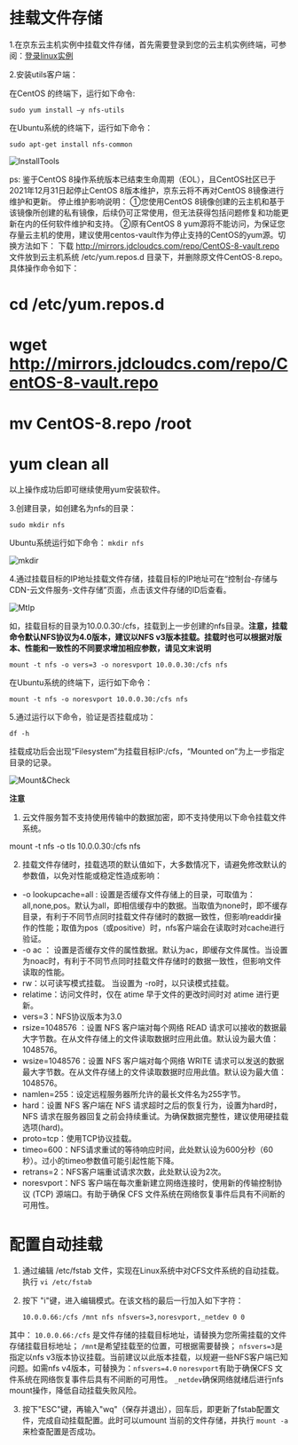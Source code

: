 # 挂载文件存储

1.在京东云主机实例中挂载文件存储，首先需要登录到您的云主机实例终端，可参阅：[登录linux实例](https://docs.jdcloud.com/cn/virtual-machines/connect-to-linux-instance)



2.安装utils客户端：

在CentOS 的终端下，运行如下命令:

`sudo yum install –y nfs-utils`

在Ubuntu系统的终端下，运行如下命令：

`sudo apt-get install nfs-common`

![InstallTools](../../../../image/Cloud-File-Service/mount.png)

ps:
鉴于CentOS 8操作系统版本已结束生命周期（EOL），且CentOS社区已于2021年12月31日起停止CentOS 8版本维护，京东云将不再对CentOS 8镜像进行维护和更新。
停止维护影响说明：
①您使用CentOS 8镜像创建的云主机和基于该镜像所创建的私有镜像，后续仍可正常使用，但无法获得包括问题修复和功能更新在内的任何软件维护和支持。
②原有CentOS 8 yum源将不能访问，为保证您存量云主机的使用，建议使用centos-vault作为停止支持的CentOS的yum源。切换方法如下：
下载 http://mirrors.jdcloudcs.com/repo/CentOS-8-vault.repo 文件放到云主机系统 /etc/yum.repos.d 目录下，并删除原文件CentOS-8.repo。具体操作命令如下：
# cd /etc/yum.repos.d
# wget http://mirrors.jdcloudcs.com/repo/CentOS-8-vault.repo
# mv CentOS-8.repo /root
# yum clean all
以上操作成功后即可继续使用yum安装软件。

3.创建目录，如创建名为nfs的目录：

`sudo mkdir nfs`

Ubuntu系统运行如下命令：
`mkdir nfs`

![mkdir](../../../../image/Cloud-File-Service/mkdir.png)



4.通过挂载目标的IP地址挂载文件存储，挂载目标的IP地址可在“控制台-存储与CDN-云文件服务-文件存储”页面，点击该文件存储的ID后查看。

![MtIp](../../../../image/Cloud-File-Service/MtIp.png)

如，挂载目标的目录为10.0.0.30:/cfs，挂载到上一步创建的nfs目录。**注意，挂载命令默认NFS协议为4.0版本，建议以NFS v3版本挂载。挂载时也可以根据对版本、性能和一致性的不同要求增加相应参数，请见文末说明**

`mount -t nfs -o vers=3 -o noresvport 10.0.0.30:/cfs nfs`

在Ubuntu系统的终端下，运行如下命令：

`mount -t nfs -o noresvport 10.0.0.30:/cfs nfs`

5.通过运行以下命令，验证是否挂载成功：

`df -h`

挂载成功后会出现“Filesystem”为挂载目标IP:/cfs，“Mounted on”为上一步指定目录的记录。

![Mount&Check](../../../../image/Cloud-File-Service/mount_target.png)

**注意**

1. 云文件服务暂不支持使用传输中的数据加密，即不支持使用以下命令挂载文件系统。

mount -t nfs -o tls 10.0.0.30:/cfs nfs

2. 挂载文件存储时，挂载选项的默认值如下，大多数情况下，请避免修改默认的参数值，以免对性能或稳定性造成影响：
- -o lookupcache=all : 设置是否缓存文件存储上的目录，可取值为： all,none,pos。默认为all，即相信缓存中的数据。当取值为none时，即不缓存目录，有利于不同节点同时挂载文件存储时的数据一致性，但影响readdir操作的性能；取值为pos（或positive）时，nfs客户端会在读取时对cache进行验证。
- -o ac ： 设置是否缓存文件的属性数据。默认为ac，即缓存文件属性。当设置为noac时，有利于不同节点同时挂载文件存储时的数据一致性，但影响文件读取的性能。
- rw：以可读写模式挂载。 当设置为 -ro时，以只读模式挂载。
- relatime：访问文件时，仅在 atime 早于文件的更改时间时对 atime 进行更新。
- vers=3：NFS协议版本为3.0
- rsize=1048576 ：设置 NFS 客户端对每个网络 READ 请求可以接收的数据最大字节数。在从文件存储上的文件读取数据时应用此值。默认设为最大值：1048576。
- wsize=1048576：设置 NFS 客户端对每个网络 WRITE 请求可以发送的数据最大字节数。在从文件存储上的文件读取数据时应用此值。默认设为最大值：1048576。
- namlen=255：设定远程服务器所允许的最长文件名为255字节。
- hard：设置 NFS 客户端在 NFS 请求超时之后的恢复行为，设置为hard时，NFS 请求在服务器回复之前会持续重试。为确保数据完整性，建议使用硬挂载选项(hard)。
- proto=tcp：使用TCP协议挂载。
- timeo=600：NFS请求重试的等待响应时间，此处默认设为600分秒（60秒）。过小的timeo参数值可能引起性能下降。
- retrans=2：NFS客户端重试请求次数，此处默认设为2次。
- noresvport：NFS 客户端在每次重新建立网络连接时，使用新的传输控制协议 (TCP) 源端口。有助于确保 CFS 文件系统在网络恢复事件后具有不间断的可用性。



# 配置自动挂载

1. 通过编辑 /etc/fstab 文件，实现在Linux系统中对CFS文件系统的自动挂载。执行
  `vi /etc/fstab`

2. 按下 "i"键，进入编辑模式。在该文档的最后一行加入如下字符：

   `10.0.0.66:/cfs /mnt nfs nfsvers=3,noresvport,_netdev 0 0`

  其中：
   `10.0.0.66:/cfs` 是文件存储的挂载目标地址，请替换为您所需挂载的文件存储挂载目标地址；
  `/mnt`是希望挂载至的位置，可根据需要替换；
  `nfsvers=3`是指定以nfs v3版本协议挂载。当前建议以此版本挂载，以规避一些NFS客户端已知问题。如需nfs v4版本，可替换为：`nfsvers=4.0`
  `noresvport`有助于确保CFS 文件系统在网络恢复事件后具有不间断的可用性。
  `_netdev`确保网络就绪后进行nfs mount操作，降低自动挂载失败风险。
  
3. 按下"ESC"键，再输入"wq"（保存并退出），回车后，即更新了fstab配置文件，完成自动挂载配置。此时可以umount 当前的文件存储，并执行 `mount -a` 来检查配置是否成功。 
